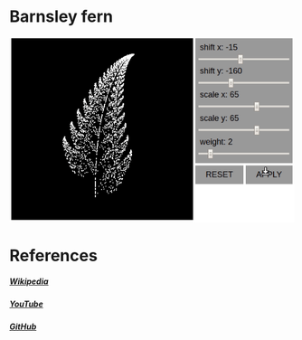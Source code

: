 # Barnsley fern

![Alt Text](barnsley_fern.gif)

# References
##### [Wikipedia](https://en.wikipedia.org/wiki/Barnsley_fern)
##### [YouTube](https://www.youtube.com/watch?v=JFugGF1URNo&vl=en)
##### [GitHub](https://github.com/plasticruler/barnsley-fern)